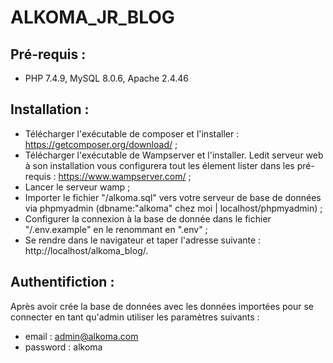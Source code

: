 
# ALKOMA_JR_BLOG

## Pré-requis :

* PHP 7.4.9, MySQL 8.0.6, Apache 2.4.46

## Installation :

* Télécharger l'exécutable de composer et l'installer : https://getcomposer.org/download/ ;
* Télécharger l'exécutable de Wampserver et l'installer. Ledit serveur web à son installation vous configurera tout les élement lister dans les pré-requis : https://www.wampserver.com/ ;
* Lancer le serveur wamp ;
* Importer le fichier "/alkoma.sql" vers votre serveur de base de données via phpmyadmin (dbname:"alkoma" chez moi | localhost/phpmyadmin) ;
* Configurer la connexion à la base de donnée dans le fichier "/.env.example" en le renommant en ".env" ;
* Se rendre dans le navigateur et taper l'adresse suivante : http://localhost/alkoma_blog/.

## Authentifiction :

Après avoir crée la base de données avec les données importées pour se connecter en tant qu'admin utiliser les paramètres suivants :
* email : admin@alkoma.com
* password : alkoma